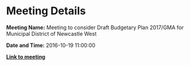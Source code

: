 # Meeting Details

**Meeting Name:** Meeting to consider Draft Budgetary Plan 2017/GMA for Municipal District of Newcastle West

**Date and Time:** 2016-10-19 11:00:00

**<a href="https://www.limerick.ie/council/whats-on/meeting-consider-draft-budgetary-plan-2017-gma-municipal-district-newcastle-west" target="_blank">Link to meeting</a>**
